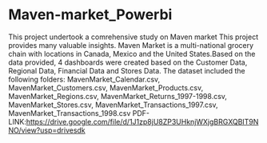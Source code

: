 # Maven-market_Powerbi
This project undertook a comrehensive study on Maven market
This project provides many valuable insights.
Maven Market is a multi-national grocery chain with locations in Canada, Mexico and the United States.Based on the data provided, 4 dashboards were created based on the Customer Data, Regional Data, Financial Data and Stores Data.
The dataset included the following folders: MavenMarket_Calendar.csv, MavenMarket_Customers.csv, MavenMarket_Products.csv, MavenMarket_Regions.csv, MavenMarket_Returns_1997-1998.csv, MavenMarket_Stores.csv, MavenMarket_Transactions_1997.csv, MavenMarket_Transactions_1998.csv
PDF-LINK:https://drive.google.com/file/d/1J1zp8jU8ZP3UHknjWXjgBRGXQBIT9NNO/view?usp=drivesdk   
